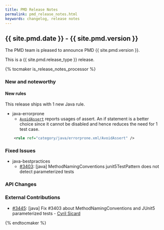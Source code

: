 ```yaml
---
title: PMD Release Notes
permalink: pmd_release_notes.html
keywords: changelog, release notes
---
```


## {{ site.pmd.date }} - {{ site.pmd.version }}

The PMD team is pleased to announce PMD {{ site.pmd.version }}.

This is a {{ site.pmd.release_type }} release.

{% tocmaker is_release_notes_processor %}

### New and noteworthy

#### New rules

This release ships with 1 new Java rule.

*   java-errorprone
    *   [`AvoidAssert`](https://pmd.github.io/pmd-6.38.0-SNAPSHOT/pmd_rules_java_errorprone.html#avoidassert) reports usages of assert.  An if statement is a better choice since it cannot be disabled and hence reduces the need for 1 test case.
    
```xml
    <rule ref="category/java/errorprone.xml/AvoidAssert" />
```

### Fixed Issues

*   java-bestpractices
    *   [#3403](https://github.com/pmd/pmd/issues/3403): \[java] MethodNamingConventions junit5TestPattern does not detect parameterized tests
    

### API Changes

### External Contributions

*   [#3445](https://github.com/pmd/pmd/pull/3445): \[java] Fix #3403 about MethodNamingConventions and JUnit5 parameterized tests - [Cyril Sicard](https://github.com/CyrilSicard)

{% endtocmaker %}

